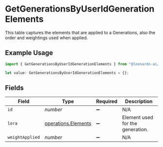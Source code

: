# GetGenerationsByUserIdGenerationElements

This table captures the elements that are applied to a Generations, also the order and weightings used when applied.

## Example Usage

```typescript
import { GetGenerationsByUserIdGenerationElements } from "@leonardo-ai/sdk/sdk/models/operations";

let value: GetGenerationsByUserIdGenerationElements = {};
```

## Fields

| Field                                                             | Type                                                              | Required                                                          | Description                                                       |
| ----------------------------------------------------------------- | ----------------------------------------------------------------- | ----------------------------------------------------------------- | ----------------------------------------------------------------- |
| `id`                                                              | *number*                                                          | :heavy_minus_sign:                                                | N/A                                                               |
| `lora`                                                            | [operations.Elements](../../../sdk/models/operations/elements.md) | :heavy_minus_sign:                                                | Element used for the generation.                                  |
| `weightApplied`                                                   | *number*                                                          | :heavy_minus_sign:                                                | N/A                                                               |